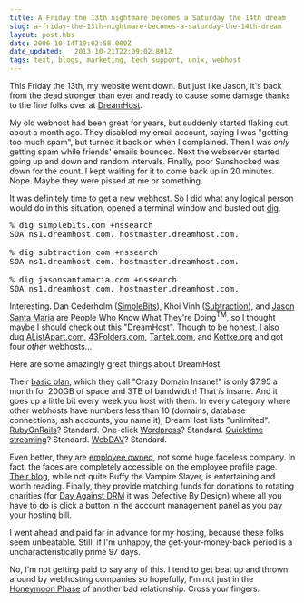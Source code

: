 ```yaml
---
title: A Friday the 13th nightmare becomes a Saturday the 14th dream
slug: a-friday-the-13th-nightmare-becomes-a-saturday-the-14th-dream
layout: post.hbs
date: 2006-10-14T19:02:58.000Z
date_updated:   2013-10-21T22:09:02.801Z
tags: text, blogs, marketing, tech support, unix, webhost
---
```


This Friday the 13th, my website went down. But just like Jason, it's back from the dead stronger than ever and ready to cause some damage thanks to the fine folks over at <a href="http://dreamhost.com" title="DreamHost">DreamHost</a>.<!--more-->

My old webhost had been great for years, but suddenly started flaking out about a month ago. They disabled my email account, saying I was "getting too much spam", but turned it back on when I complained. Then I was <em>only</em> getting spam while friends' emails bounced. Next the webserver started going up and down and random intervals. Finally, poor Sunshocked was down for the count. I kept waiting for it to come back up in 20 minutes. Nope. Maybe they were pissed at me or something.

It was definitely time to get a new webhost. So I did what any logical person would do in this situation, opened a terminal window and busted out <a href="http://www.hmug.org/man/1/dig.php" title="man dig">dig</a>.

<pre>
% dig simplebits.com +nssearch
SOA ns1.dreamhost.com. hostmaster.dreamhost.com.

% dig subtraction.com +nssearch
SOA ns1.dreamhost.com. hostmaster.dreamhost.com.

% dig jasonsantamaria.com +nssearch
SOA ns1.dreamhost.com. hostmaster.dreamhost.com.
</pre>

Interesting. Dan Cederholm (<a href="http://simplebits.com/" title="SimpleBits">SimpleBits</a>), Khoi Vinh (<a href="http://subtraction.com/" title="Subtraction.com">Subtraction</a>), and <a href="http://jasonsantamaria.com" title="JasonSantaMaria.com">Jason Santa Maria</a> are People Who Know What They're Doing<sup>TM</sup>, so I thought maybe I should check out this "DreamHost". Though to be honest, I also dug <a href="http://alistapart.com/" title="AListApart.com">AListApart.com</a>, <a href="http://43folders.com/" title="43Folders.com">43Folders.com</a>, <a href="http://tantek.com/" title="Tantek.com">Tantek.com</a>, and <a href="http://kottke.org/" title="Kottke.org">Kottke.org</a> and got four <em>other</em> webhosts...

Here are some amazingly great things about DreamHost.

Their <a href="http://www.dreamhost.com/hosting.html" title="DreamHost plans">basic plan</a>, which they call "Crazy Domain Insane!" is only $7.95 a month for 200GB of space and 3TB of bandwidth! That <em>is</em> insane. And it goes up a little bit every week you host with them. In every category where other webhosts have numbers less than 10 (domains, database connections, ssh accounts, you name it), DreamHost lists "unlimited". <a href="http://www.rubyonrails.org/" title="RubyOnRails.org">RubyOnRails</a>? Standard. One-click <a href="http://wordpress.org/" title="Wordpress.org">Wordpress</a>? Standard. <a href="http://www.apple.com/quicktime/streamingserver/" title="QTSS on Apple">Quicktime streaming</a>? Standard. <a href="http://en.wikipedia.org/wiki/Webdav" title="WebDAV on Wikipedia">WebDAV</a>? Standard.

Even better, they are <a href="http://www.dreamhost.com/aboutus.html" title="DreamHost's About Us page">employee owned</a>, not some huge faceless company. In fact, the faces are completely accessible on the employee profile page. <a href="http://blog.dreamhost.com/" title="The DreamHost blog">Their blog</a>, while not quite Buffy the Vampire Slayer, is entertaining and worth reading. Finally, they provide matching funds for donations to rotating charities (for <a href="http://defectivebydesign.org/en/blog/ten_things_for_oct3" title="'Ten things you can do today' on DefectiveByDesign">Day Against <acronym title="Digital Rights Management">DRM</acronym></a> it was Defective By Design) where all you have to do is click a button in the account management panel as you pay your hosting bill.

I went ahead and paid far in advance for my hosting, because these folks seem unbeatable. Still, if I'm unhappy, the get-your-money-back period is a uncharacteristically prime 97 days.

No, I'm not getting paid to say any of this. I tend to get beat up and thrown around by webhosting companies so hopefully, I'm not just in the <a href="http://incestabuse.about.com/od/domesticabuse/a/dvcycle.htm" title="Cycle of Domestic Violence">Honeymoon Phase</a> of another bad relationship. Cross your fingers.
